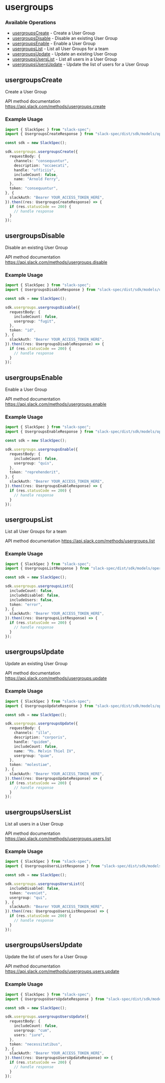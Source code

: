 # usergroups

### Available Operations

* [usergroupsCreate](#usergroupscreate) - Create a User Group
* [usergroupsDisable](#usergroupsdisable) - Disable an existing User Group
* [usergroupsEnable](#usergroupsenable) - Enable a User Group
* [usergroupsList](#usergroupslist) - List all User Groups for a team
* [usergroupsUpdate](#usergroupsupdate) - Update an existing User Group
* [usergroupsUsersList](#usergroupsuserslist) - List all users in a User Group
* [usergroupsUsersUpdate](#usergroupsusersupdate) - Update the list of users for a User Group

## usergroupsCreate

Create a User Group

API method documentation
<https://api.slack.com/methods/usergroups.create>

### Example Usage

```typescript
import { SlackSpec } from "slack-spec";
import { UsergroupsCreateResponse } from "slack-spec/dist/sdk/models/operations";

const sdk = new SlackSpec();

sdk.usergroups.usergroupsCreate({
  requestBody: {
    channels: "consequuntur",
    description: "occaecati",
    handle: "officiis",
    includeCount: false,
    name: "Arnold Ferry",
  },
  token: "consequuntur",
}, {
  slackAuth: "Bearer YOUR_ACCESS_TOKEN_HERE",
}).then((res: UsergroupsCreateResponse) => {
  if (res.statusCode == 200) {
    // handle response
  }
});
```

## usergroupsDisable

Disable an existing User Group

API method documentation
<https://api.slack.com/methods/usergroups.disable>

### Example Usage

```typescript
import { SlackSpec } from "slack-spec";
import { UsergroupsDisableResponse } from "slack-spec/dist/sdk/models/operations";

const sdk = new SlackSpec();

sdk.usergroups.usergroupsDisable({
  requestBody: {
    includeCount: false,
    usergroup: "fugit",
  },
  token: "id",
}, {
  slackAuth: "Bearer YOUR_ACCESS_TOKEN_HERE",
}).then((res: UsergroupsDisableResponse) => {
  if (res.statusCode == 200) {
    // handle response
  }
});
```

## usergroupsEnable

Enable a User Group

API method documentation
<https://api.slack.com/methods/usergroups.enable>

### Example Usage

```typescript
import { SlackSpec } from "slack-spec";
import { UsergroupsEnableResponse } from "slack-spec/dist/sdk/models/operations";

const sdk = new SlackSpec();

sdk.usergroups.usergroupsEnable({
  requestBody: {
    includeCount: false,
    usergroup: "quis",
  },
  token: "reprehenderit",
}, {
  slackAuth: "Bearer YOUR_ACCESS_TOKEN_HERE",
}).then((res: UsergroupsEnableResponse) => {
  if (res.statusCode == 200) {
    // handle response
  }
});
```

## usergroupsList

List all User Groups for a team

API method documentation
<https://api.slack.com/methods/usergroups.list>

### Example Usage

```typescript
import { SlackSpec } from "slack-spec";
import { UsergroupsListResponse } from "slack-spec/dist/sdk/models/operations";

const sdk = new SlackSpec();

sdk.usergroups.usergroupsList({
  includeCount: false,
  includeDisabled: false,
  includeUsers: false,
  token: "error",
}, {
  slackAuth: "Bearer YOUR_ACCESS_TOKEN_HERE",
}).then((res: UsergroupsListResponse) => {
  if (res.statusCode == 200) {
    // handle response
  }
});
```

## usergroupsUpdate

Update an existing User Group

API method documentation
<https://api.slack.com/methods/usergroups.update>

### Example Usage

```typescript
import { SlackSpec } from "slack-spec";
import { UsergroupsUpdateResponse } from "slack-spec/dist/sdk/models/operations";

const sdk = new SlackSpec();

sdk.usergroups.usergroupsUpdate({
  requestBody: {
    channels: "illo",
    description: "corporis",
    handle: "quidem",
    includeCount: false,
    name: "Ms. Melvin Thiel IV",
    usergroup: "quae",
  },
  token: "molestiae",
}, {
  slackAuth: "Bearer YOUR_ACCESS_TOKEN_HERE",
}).then((res: UsergroupsUpdateResponse) => {
  if (res.statusCode == 200) {
    // handle response
  }
});
```

## usergroupsUsersList

List all users in a User Group

API method documentation
<https://api.slack.com/methods/usergroups.users.list>

### Example Usage

```typescript
import { SlackSpec } from "slack-spec";
import { UsergroupsUsersListResponse } from "slack-spec/dist/sdk/models/operations";

const sdk = new SlackSpec();

sdk.usergroups.usergroupsUsersList({
  includeDisabled: false,
  token: "eveniet",
  usergroup: "qui",
}, {
  slackAuth: "Bearer YOUR_ACCESS_TOKEN_HERE",
}).then((res: UsergroupsUsersListResponse) => {
  if (res.statusCode == 200) {
    // handle response
  }
});
```

## usergroupsUsersUpdate

Update the list of users for a User Group

API method documentation
<https://api.slack.com/methods/usergroups.users.update>

### Example Usage

```typescript
import { SlackSpec } from "slack-spec";
import { UsergroupsUsersUpdateResponse } from "slack-spec/dist/sdk/models/operations";

const sdk = new SlackSpec();

sdk.usergroups.usergroupsUsersUpdate({
  requestBody: {
    includeCount: false,
    usergroup: "cum",
    users: "iure",
  },
  token: "necessitatibus",
}, {
  slackAuth: "Bearer YOUR_ACCESS_TOKEN_HERE",
}).then((res: UsergroupsUsersUpdateResponse) => {
  if (res.statusCode == 200) {
    // handle response
  }
});
```
